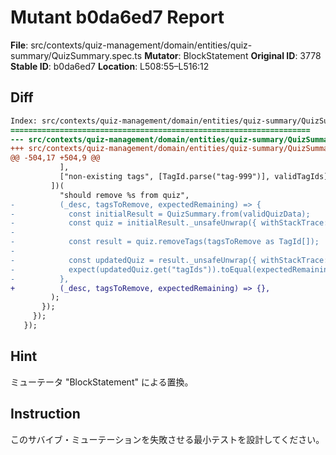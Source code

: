 # Mutant b0da6ed7 Report

**File**: src/contexts/quiz-management/domain/entities/quiz-summary/QuizSummary.spec.ts
**Mutator**: BlockStatement
**Original ID**: 3778
**Stable ID**: b0da6ed7
**Location**: L508:55–L516:12

## Diff

```diff
Index: src/contexts/quiz-management/domain/entities/quiz-summary/QuizSummary.spec.ts
===================================================================
--- src/contexts/quiz-management/domain/entities/quiz-summary/QuizSummary.spec.ts	original
+++ src/contexts/quiz-management/domain/entities/quiz-summary/QuizSummary.spec.ts	mutated #3778
@@ -504,17 +504,9 @@
           ],
           ["non-existing tags", [TagId.parse("tag-999")], validTagIds],
         ])(
           "should remove %s from quiz",
-          (_desc, tagsToRemove, expectedRemaining) => {
-            const initialResult = QuizSummary.from(validQuizData);
-            const quiz = initialResult._unsafeUnwrap({ withStackTrace: true });
-
-            const result = quiz.removeTags(tagsToRemove as TagId[]);
-
-            const updatedQuiz = result._unsafeUnwrap({ withStackTrace: true });
-            expect(updatedQuiz.get("tagIds")).toEqual(expectedRemaining);
-          },
+          (_desc, tagsToRemove, expectedRemaining) => {},
         );
       });
     });
   });
```

## Hint

ミューテータ "BlockStatement" による置換。

## Instruction

このサバイブ・ミューテーションを失敗させる最小テストを設計してください。
